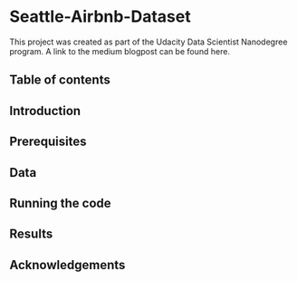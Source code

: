 # Seattle-Airbnb-Dataset
This project was created as part of the Udacity Data Scientist Nanodegree program. A link to the medium blogpost can be found here. 

## Table of contents



## Introduction



## Prerequisites


## Data


## Running the code



## Results



## Acknowledgements
